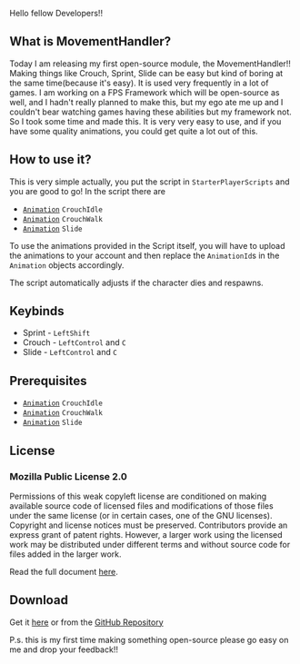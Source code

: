Hello fellow Developers!!

## What is MovementHandler?

Today I am releasing my first open-source module, the MovementHandler!! Making things like Crouch, Sprint, Slide can be easy but kind of boring at the same time(because it's easy). It is used very frequently in a lot of games. I am working on a FPS Framework which will be open-source as well, and I hadn't really planned to make this, but my ego ate me up and I couldn't bear watching games having these abilities but my framework not. So I took some time and made this. It is very very easy to use, and if you have some quality animations, you could get quite a lot out of this. 

## How to use it?

This is very simple actually, you put the script in `StarterPlayerScripts` and you are good to go!
In the script there are
- [`Animation`](https://developer.roblox.com/en-us/api-reference/class/Animation) `CrouchIdle`
- [`Animation`](https://developer.roblox.com/en-us/api-reference/class/Animation) `CrouchWalk`
- [`Animation`](https://developer.roblox.com/en-us/api-reference/class/Animation) `Slide`

To use the animations provided in the Script itself, you will have to upload the animations to your account and then replace the `AnimationId`s in the `Animation` objects accordingly.

The script automatically adjusts if the character dies and respawns.

## Keybinds
- Sprint - `LeftShift`
- Crouch - `LeftControl` and `C`
- Slide - `LeftControl` and `C`

## Prerequisites 

- [`Animation`](https://developer.roblox.com/en-us/api-reference/class/Animation) `CrouchIdle`
- [`Animation`](https://developer.roblox.com/en-us/api-reference/class/Animation) `CrouchWalk`
- [`Animation`](https://developer.roblox.com/en-us/api-reference/class/Animation) `Slide`

## License 
### Mozilla Public License 2.0
Permissions of this weak copyleft license are conditioned on making available source code of licensed files and modifications of those files under the same license (or in certain cases, one of the GNU licenses). Copyright and license notices must be preserved. Contributors provide an express grant of patent rights. However, a larger work using the licensed work may be distributed under different terms and without source code for files added in the larger work.

Read the full document [here](https://github.com/Giant427/MovementHandler/blob/main/LICENSE).

## Download

Get it [here](https://www.roblox.com/library/7933550317/MovementHandler)
or from the [GitHub Repository](https://github.com/Giant427/MovementHandler)

P.s. this is my first time making something open-source please go easy on me and drop your feedback!!
